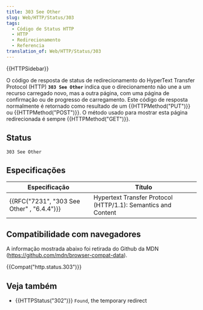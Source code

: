 ```yaml
---
title: 303 See Other
slug: Web/HTTP/Status/303
tags:
  - Código de Status HTTP
  - HTTP
  - Redirecionamento
  - Referencia
translation_of: Web/HTTP/Status/303
---
```

{{HTTPSidebar}}

O código de resposta de status de redirecionamento do HyperText Transfer Protocol (HTTP) **`303 See Other`** indica que o direcionamento não une a um recurso carregado novo, mas a outra página, com uma página de confirmação ou de progresso de carregamento. Este código de resposta normalmente é retornado como resultado de um {{HTTPMethod("PUT")}} ou {{HTTPMethod("POST")}}. O método usado para mostrar esta página redirecionada é sempre {{HTTPMethod("GET")}}.

## Status

```
303 See Other
```

## Especificações

| Especificação                                            | Título                                                        |
| -------------------------------------------------------- | ------------------------------------------------------------- |
| {{RFC("7231", "303 See Other" , "6.4.4")}} | Hypertext Transfer Protocol (HTTP/1.1): Semantics and Content |

## Compatibilidade com navegadores

A informação mostrada abaixo foi retirada do Github da MDN (<https://github.com/mdn/browser-compat-data>).

{{Compat("http.status.303")}}

## Veja também

- {{HTTPStatus("302")}} `Found`, the temporary redirect
